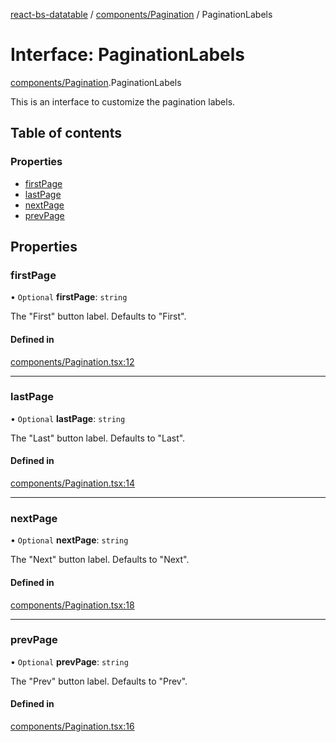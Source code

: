 [react-bs-datatable](../README.md) / [components/Pagination](../modules/components_Pagination.md) / PaginationLabels

# Interface: PaginationLabels

[components/Pagination](../modules/components_Pagination.md).PaginationLabels

This is an interface to customize the pagination labels.

## Table of contents

### Properties

- [firstPage](components_Pagination.PaginationLabels.md#firstpage)
- [lastPage](components_Pagination.PaginationLabels.md#lastpage)
- [nextPage](components_Pagination.PaginationLabels.md#nextpage)
- [prevPage](components_Pagination.PaginationLabels.md#prevpage)

## Properties

### firstPage

• `Optional` **firstPage**: `string`

The "First" button label. Defaults to "First".

#### Defined in

[components/Pagination.tsx:12](https://github.com/imballinst/react-bs-datatable/blob/master/src/components/Pagination.tsx#L12)

___

### lastPage

• `Optional` **lastPage**: `string`

The "Last" button label. Defaults to "Last".

#### Defined in

[components/Pagination.tsx:14](https://github.com/imballinst/react-bs-datatable/blob/master/src/components/Pagination.tsx#L14)

___

### nextPage

• `Optional` **nextPage**: `string`

The "Next" button label. Defaults to "Next".

#### Defined in

[components/Pagination.tsx:18](https://github.com/imballinst/react-bs-datatable/blob/master/src/components/Pagination.tsx#L18)

___

### prevPage

• `Optional` **prevPage**: `string`

The "Prev" button label. Defaults to "Prev".

#### Defined in

[components/Pagination.tsx:16](https://github.com/imballinst/react-bs-datatable/blob/master/src/components/Pagination.tsx#L16)
